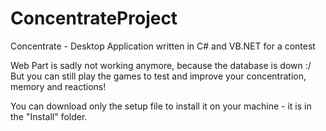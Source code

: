 # ConcentrateProject
Concentrate - Desktop Application written in C# and VB.NET for a contest

Web Part is sadly not working anymore, because the database is down :/
But you can still play the games to test and improve your concentration, memory and reactions!

You can download only the setup file to install it on your machine - it is in the "Install" folder. 
